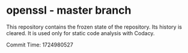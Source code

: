 # openssl - master branch

This repository contains the frozen state of the repository.
Its history is cleared. It is used only for static code
analysis with Codacy.

Commit Time: 1724980527